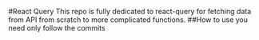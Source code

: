 #React Query
This repo is fully dedicated to react-query for fetching data from API from scratch to more complicated functions.
##How to use
you need only follow the commits
